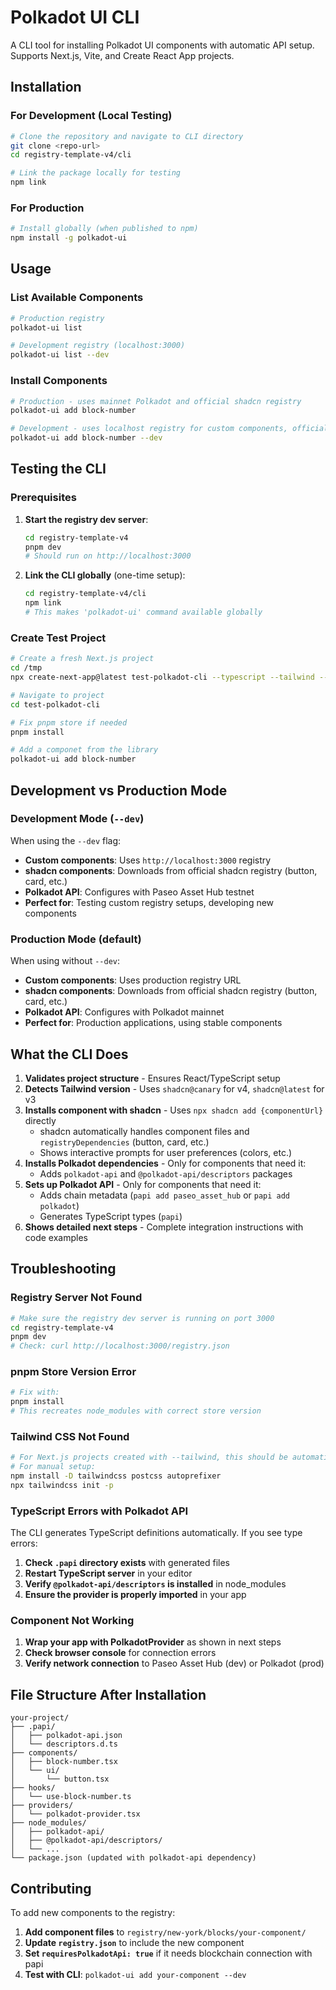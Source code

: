 # Polkadot UI CLI

A CLI tool for installing Polkadot UI components with automatic API setup.
Supports Next.js, Vite, and Create React App projects.

## Installation

### For Development (Local Testing)

```bash
# Clone the repository and navigate to CLI directory
git clone <repo-url>
cd registry-template-v4/cli

# Link the package locally for testing
npm link
```

### For Production

```bash
# Install globally (when published to npm)
npm install -g polkadot-ui
```

## Usage

### List Available Components

```bash
# Production registry
polkadot-ui list

# Development registry (localhost:3000)
polkadot-ui list --dev
```

### Install Components

```bash
# Production - uses mainnet Polkadot and official shadcn registry
polkadot-ui add block-number

# Development - uses localhost registry for custom components, official shadcn registry for base components
polkadot-ui add block-number --dev
```

## Testing the CLI

### Prerequisites

1. **Start the registry dev server**:

   ```bash
   cd registry-template-v4
   pnpm dev
   # Should run on http://localhost:3000
   ```

2. **Link the CLI globally** (one-time setup):
   ```bash
   cd registry-template-v4/cli
   npm link
   # This makes 'polkadot-ui' command available globally
   ```

### Create Test Project

```bash
# Create a fresh Next.js project
cd /tmp
npx create-next-app@latest test-polkadot-cli --typescript --tailwind --eslint --app --src-dir=false --import-alias="@/*" --use-pnpm --turbopack

# Navigate to project
cd test-polkadot-cli

# Fix pnpm store if needed
pnpm install

# Add a componet from the library
polkadot-ui add block-number
```

## Development vs Production Mode

### Development Mode (`--dev`)

When using the `--dev` flag:

- **Custom components**: Uses `http://localhost:3000` registry
- **shadcn components**: Downloads from official shadcn registry (button, card,
  etc.)
- **Polkadot API**: Configures with Paseo Asset Hub testnet
- **Perfect for**: Testing custom registry setups, developing new components

### Production Mode (default)

When using without `--dev`:

- **Custom components**: Uses production registry URL
- **shadcn components**: Downloads from official shadcn registry (button, card,
  etc.)
- **Polkadot API**: Configures with Polkadot mainnet
- **Perfect for**: Production applications, using stable components

## What the CLI Does

1. **Validates project structure** - Ensures React/TypeScript setup
2. **Detects Tailwind version** - Uses `shadcn@canary` for v4, `shadcn@latest`
   for v3
3. **Installs component with shadcn** - Uses `npx shadcn add {componentUrl}`
   directly
   - shadcn automatically handles component files and `registryDependencies`
     (button, card, etc.)
   - Shows interactive prompts for user preferences (colors, etc.)
4. **Installs Polkadot dependencies** - Only for components that need it:
   - Adds `polkadot-api` and `@polkadot-api/descriptors` packages
5. **Sets up Polkadot API** - Only for components that need it:
   - Adds chain metadata (`papi add paseo_asset_hub` or `papi add polkadot`)
   - Generates TypeScript types (`papi`)
6. **Shows detailed next steps** - Complete integration instructions with code
   examples

## Troubleshooting

### Registry Server Not Found

```bash
# Make sure the registry dev server is running on port 3000
cd registry-template-v4
pnpm dev
# Check: curl http://localhost:3000/registry.json
```

### pnpm Store Version Error

```bash
# Fix with:
pnpm install
# This recreates node_modules with correct store version
```

### Tailwind CSS Not Found

```bash
# For Next.js projects created with --tailwind, this should be automatic
# For manual setup:
npm install -D tailwindcss postcss autoprefixer
npx tailwindcss init -p
```

### TypeScript Errors with Polkadot API

The CLI generates TypeScript definitions automatically. If you see type errors:

1. **Check `.papi` directory exists** with generated files
2. **Restart TypeScript server** in your editor
3. **Verify `@polkadot-api/descriptors` is installed** in node_modules
4. **Ensure the provider is properly imported** in your app

### Component Not Working

1. **Wrap your app with PolkadotProvider** as shown in next steps
2. **Check browser console** for connection errors
3. **Verify network connection** to Paseo Asset Hub (dev) or Polkadot (prod)

## File Structure After Installation

```
your-project/
├── .papi/
│   ├── polkadot-api.json
│   └── descriptors.d.ts
├── components/
│   ├── block-number.tsx
│   └── ui/
│       └── button.tsx
├── hooks/
│   └── use-block-number.ts
├── providers/
│   └── polkadot-provider.tsx
├── node_modules/
│   ├── polkadot-api/
│   ├── @polkadot-api/descriptors/
│   └── ...
└── package.json (updated with polkadot-api dependency)
```

## Contributing

To add new components to the registry:

1. **Add component files** to `registry/new-york/blocks/your-component/`
2. **Update `registry.json`** to include the new component
3. **Set `requiresPolkadotApi: true`** if it needs blockchain connection with
   papi
4. **Test with CLI**: `polkadot-ui add your-component --dev`
